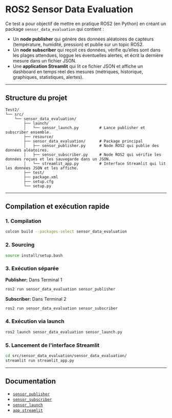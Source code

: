 # ROS2 Sensor Data Evaluation

Ce test a pour objectif de mettre en pratique ROS2 (en Python) en créant un package `sensor_data_evaluation` qui contient :
- Un **node publisher** qui génère des données aléatoires de capteurs (température, humidité, pression) et publie sur un topic ROS2.
- Un **node subscriber** qui reçoit ces données, vérifie qu’elles sont dans les plages attendues, loggue les éventuelles alertes, et écrit la dernière mesure dans un fichier JSON.
- Une **application Streamlit** qui lit ce fichier JSON et affiche un dashboard en temps réel des mesures (métriques, historique, graphiques, statistiques, alertes).

---

## Structure du projet

```
Test2/
└── src/
    └── sensor_data_evaluation/
        ├── launch/
        │   └── sensor_launch.py         # Lance publisher et subscriber ensemble.
        ├── resource/
        ├── sensor_data_evaluation/      # Package principal
        │   ├── sensor_publisher.py      # Node ROS2 qui publie des données aléatoires.
        │   ├── sensor_subscriber.py     # Node ROS2 qui vérifie les données reçues et les sauvegarde dans un JSON.
        │   └── streamlit_app.py         # Interface Streamlit qui lit les données JSON et les affiche.
        ├── test/
        ├── package.xml
        ├── setup.cfg
        └── setup.py
```
---

## Compilation et exécution rapide

### 1. Compilation
```bash
colcon build --packages-select sensor_data_evaluation
```

### 2. Sourcing
```bash
source install/setup.bash
```

### 3. Exécution séparée
**Publisher:** Dans Terminal 1
```bash
ros2 run sensor_data_evaluation sensor_publisher
```
**Subscriber:** Dans Terminal 2
```bash
ros2 run sensor_data_evaluation sensor_subscriber
```

### 4. Exécution via launch
```bash
ros2 launch sensor_data_evaluation sensor_launch.py
```

### 5. Lancement de l'interface Streamlit
```bash
cd src/sensor_data_evaluation/sensor_data_evaluation/
streamlit run streamlit_app.py
```

---

## Documentation

- [`sensor_publisher`](https://github.com/TekBot-Robotics-Challenge/2025-Team-IFRI-Docs/blob/main/docs/semaine-2/IT/IT%202/Test2/readme_P.md)
- [`sensor_subscriber`](https://github.com/TekBot-Robotics-Challenge/2025-Team-IFRI-Docs/blob/main/docs/semaine-2/IT/IT%202/Test2/readme_S.md)
- [`sensor_launch`](https://github.com/TekBot-Robotics-Challenge/2025-Team-IFRI-Docs/blob/main/docs/semaine-2/IT/IT%202/Test2/readme_launch.md)
- [`app streamlit`](https://github.com/TekBot-Robotics-Challenge/2025-Team-IFRI-Docs/blob/main/docs/semaine-2/IT/IT%202/Test2/readme_st.md)
